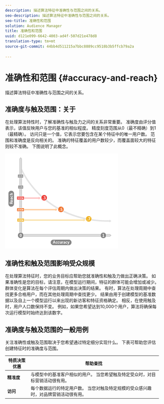 ```yaml
---
description: 描述算法特征中准确性与范围之间的关系。
seo-description: 描述算法特征中准确性与范围之间的关系。
seo-title: 准确性和范围
solution: Audience Manager
title: 准确性和范围
uuid: d121e099-6642-4003-ad4f-507d21e478d8
translation-type: tm+mt
source-git-commit: 44bb4d511215a7bbc8889cc9518b3b5ffcb79a2a

---
```



# 准确性和范围 {#accuracy-and-reach}

描述算法特征中准确性与范围之间的关系。

<!-- c_accuracy_reach.xml -->

## 准确度与触及范围：关于

在处理算法特性时，了解准确性与触及力之间的关系非常重要。 准确度由评分值表示，该值反映用户与您的基准的相似程度。 精度刻度范围从0（最不精确）到1（最精确）。 访问只是一个值，它表示您要包含在某个特征中的唯一用户数。 范围和准确度是反向相关的。 准确的特征覆盖的用户数较少，而覆盖面较大的特征则较不准确。 下图说明了此概念。

![](assets/Reach_v_Accuracy.png)

## 准确性和触及范围影响受众规模

在处理算法特征时，您的业务目标应帮助您就准确性和触及力做出正确决策。 如果准确性是您的目标，请注意，在模型运行期间，特征的群体可能会增加或减少。 群体变化是算法在每个评估周期内做出决策的结果。 有时，算法在处理周期中查找更多合格用户，而在其他处理周期中查找更少。 结果由用于创建模型的基准数据以及自上一个模型运行以来出现的新访客和特征资格确定。 相反，在使用触及时，用户人口数保持不变。 例如，如果您希望达到10,000个用户，算法将确保每次运行模型时始终达到该数字。

## 准确度与触及范围的一般用例

关注准确性或触及范围取决于您希望通过特定细分实现什么。 下表可帮助您评估创建特征时的准确度与范围。

| 特质决策优惠 | 帮助查找 |
|---|---|
| **精准度** | 与模型中的基准客户相似的用户。 当您希望触及特定受众时，对目标营销活动很有用。 |
| **访问** | 每个数据运行的特定用户数。 当您对触及特定规模的受众感兴趣时，对品牌营销活动很有用。 |
